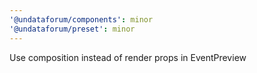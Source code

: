 ```yaml
---
'@undataforum/components': minor
'@undataforum/preset': minor
---
```


Use composition instead of render props in EventPreview
